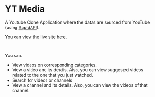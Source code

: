 # YT Media

A Youtube Clone Application where the datas are sourced from YouTube (using [RapidAPI](https://rapidapi.com/hub)). 

You can view the live site [here.](https://yt-media-watch.vercel.app/)

<br />

You can:

* View videos on corresponding categories.
* View a video and its details. Also, you can view suggested videos related to the one that you just watched. 
* Search for videos or channels
* View a channel and its details. Also, you can view the videos of that channel. 

